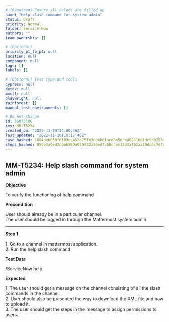 ```yaml
---
# (Required) Ensure all values are filled up
name: "Help slash command for system admin"
status: Draft
priority: Normal
folder: Service Now
authors: ""
team_ownership: []

# (Optional)
priority_p1_to_p4: null
location: null
component: null
tags: []
labels: []

# (Optional) Test type and tools
cypress: null
detox: null
mmctl: null
playwright: null
rainforest: []
manual_test_environments: []

# Do not change
id: 56073186
key: MM-T5234
created_on: "2022-11-09T14:00:46Z"
last_updated: "2022-11-10T18:17:40Z"
case_hashed: 1884deb050f6f03ec452a75fe3ddeb6facd3e56ce402816d1dc9db255f430e9d780c300814b120e027f4374af72a317a
steps_hashed: 859e4a9ed2c9eb809a930432a70ed7a5bc4ec13d3af02aa19dd4c7d7a578e7975ff540427750924a69da777f5ca20b53
---
```


<!-- (Auto-generated) Based on frontmatter's "key" and "name" -->

## MM-T5234: Help slash command for system admin

**Objective**

To verify the functioning of help command

**Precondition**

User should already be in a particular channel.\
The user should be logged in through the Mattermost system admin.

---

**Step 1**

1\. Go to a channel in mattermost application.\
2\. Run the help slash command

**Test Data**

/ServiceNow help

**Expected**

1\. The user should get a message on the channel consisting of all the slash commands in the channel.\
2\. User should also be presented the way to download the XML file and how to upload it.\
3\. The user should get the steps in the message to assign permissions to users.
